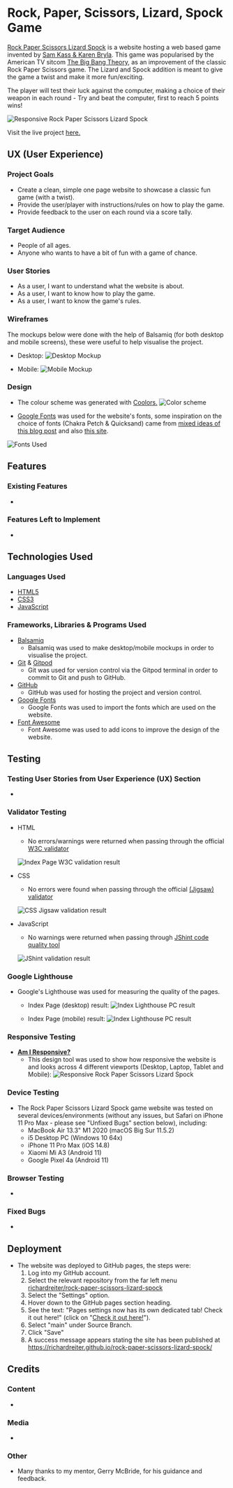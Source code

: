 # Rock, Paper, Scissors, Lizard, Spock Game

[Rock Paper Scissors Lizard Spock](https://richardreiter.github.io/rock-paper-scissors-lizard-spock/) is a website hosting a web based game invented by [Sam Kass & Karen Bryla](http://www.samkass.com/theories/RPSSL.html). This game was popularised by the American TV sitcom [The Big Bang Theory](https://youtu.be/x5Q6-wMx-K8), as an improvement of the classic Rock Paper Scissors game.
The Lizard and Spock addition is meant to give the game a twist and make it more fun/exciting.

The player will test their luck against the computer, making a choice of their weapon in each round - Try and beat the computer, first to reach 5 points wins!

![Responsive Rock Paper Scissors Lizard Spock](docs/screenshots/rpsls-responsiveness.png)

Visit the live project [here.](https://richardreiter.github.io/rock-paper-scissors-lizard-spock/)

## UX (User Experience)

### Project Goals

- Create a clean, simple one page website to showcase a classic fun game (with a twist).
- Provide the user/player with instructions/rules on how to play the game.
- Provide feedback to the user on each round via a score tally.

### Target Audience

- People of all ages.
- Anyone who wants to have a bit of fun with a game of chance.

### User Stories

- As a user, I want to understand what the website is about.
- As a user, I want to know how to play the game.
- As a user, I want to know the game's rules.

### Wireframes

The mockups below were done with the help of Balsamiq (for both desktop and mobile screens), these were useful to help visualise the project.

- Desktop:
  ![Desktop Mockup](docs/wireframes/desk-wireframe.png)

- Mobile:
  ![Mobile Mockup](docs/wireframes/mobile-wireframe.png)

### Design

- The colour scheme was generated with [Coolors.](https://coolors.co/af2bbf-a14ebf-6c91bf-5fb0b7-5bc8af)
![Color scheme](docs/screenshots/palette.png)

- [Google Fonts](https://fonts.google.com/) was used for the website's fonts, some inspiration on the choice of fonts (Chakra Petch & Quicksand) came from [mixed ideas of this blog post](https://artisanthemes.io/best-google-fonts-combinations-modern-agency-website/) and also [this site](https://www.whatfontis.com/NMY_BigBang.similar).

![Fonts Used](docs/screenshots/fonts.png)

## Features

### Existing Features

- 

### Features Left to Implement

- 

## Technologies Used

### Languages Used

- [HTML5](https://developer.mozilla.org/en-US/docs/Glossary/HTML5)
- [CSS3](https://developer.mozilla.org/en-US/docs/Web/CSS)
- [JavaScript](https://developer.mozilla.org/en-US/docs/Web/JavaScript)

### Frameworks, Libraries & Programs Used

- [Balsamiq](https://balsamiq.com/)
  - Balsamiq was used to make desktop/mobile mockups in order to visualise the project.
- [Git](https://git-scm.com/) & [Gitpod](https://gitpod.io/)
  - Git was used for version control via the Gitpod terminal in order to commit to Git and push to GitHub.
- [GitHub](https://github.com/)
  - GitHub was used for hosting the project and version control.
- [Google Fonts](https://fonts.google.com/)
  - Google Fonts was used to import the fonts which are used on the website.
- [Font Awesome](https://fontawesome.com/)
  - Font Awesome was used to add icons to improve the design of the website.

## Testing

### Testing User Stories from User Experience (UX) Section

- 

### Validator Testing

- HTML
  - No errors/warnings were returned when passing through the official [W3C validator](https://validator.w3.org/nu/?doc=https%3A%2F%2Frichardreiter.github.io%2Frock-paper-scissors-lizard-spock%2Findex.html)

  ![Index Page W3C validation result](docs/validation/index-validation.png)

- CSS
  - No errors were found when passing through the official [(Jigsaw) validator](https://jigsaw.w3.org/css-validator/validator?uri=https%3A%2F%2Frichardreiter.github.io%2Frock-paper-scissors-lizard-spock%2Fassets%2Fcss%2Fstyle.css&profile=css3svg&usermedium=all&warning=1&vextwarning=&lang=en)

  ![CSS Jigsaw validation result](docs/validation/css-validation.png)

- JavaScript
  - No warnings were returned when passing through [JShint code quality tool](https://jshint.com/)

  ![JShint validation result](docs/validation/js-validation.png)

### Google Lighthouse

- Google's Lighthouse was used for measuring the quality of the pages.
  - Index Page (desktop) result:
  ![Index Lighthouse PC result](docs/lighthouse/index-lighthouse-desktop.png)

  - Index Page (mobile) result:
  ![Index Lighthouse PC result](docs/lighthouse/index-lighthouse-mobile.png)

### Responsive Testing

- __[Am I Responsive?](http://ami.responsivedesign.is/)__
  - This design tool was used to show how responsive the website is and looks across 4 different viewports (Desktop, Laptop, Tablet and Mobile):
![Responsive Rock Paper Scissors Lizard Spock](docs/screenshots/rpsls-responsiveness.png)

### Device Testing

- The Rock Paper Scissors Lizard Spock game website was tested on several devices/environments (without any issues, but Safari on iPhone 11 Pro Max - please see "Unfixed Bugs" section below), including:
  - MacBook Air 13.3" M1 2020 (macOS Big Sur 11.5.2)
  - i5 Desktop PC (Windows 10 64x)
  - iPhone 11 Pro Max (iOS 14.8)
  - Xiaomi Mi A3 (Android 11)
  - Google Pixel 4a (Android 11)

### Browser Testing

- 

### Fixed Bugs

- 

## Deployment

- The website was deployed to GitHub pages, the steps were: 
  1. Log into my GitHub account.
  2. Select the relevant repository from the far left menu [richardreiter/rock-paper-scissors-lizard-spock](https://github.com/richardreiter/rock-paper-scissors-lizard-spock)
  3. Select the "Settings" option.
  4. Hover down to the GitHub pages section heading.
  5. See the text: "Pages settings now has its own dedicated tab! Check it out here!" (click on "[Check it out here!](https://github.com/richardreiter/rock-paper-scissors-lizard-spock/settings/pages)").
  6. Select "main" under Source Branch.
  7. Click "Save"
  8. A success message appears stating the site has been published at https://richardreiter.github.io/rock-paper-scissors-lizard-spock/

## Credits 

### Content

- 

### Media

- 

### Other

- Many thanks to my mentor, Gerry McBride, for his guidance and feedback.